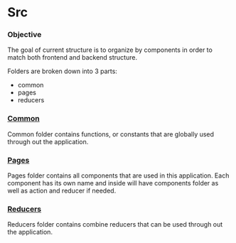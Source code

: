 # Src

### Objective

The goal of current structure is to organize by components in order to match both frontend and backend structure.

Folders are broken down into 3 parts:

- common
- pages
- reducers

### [Common](./common/README.md)

Common folder contains functions, or constants that are globally used through out the application.

### [Pages](./pages/README.md)

Pages folder contains all components that are used in this application. Each component has its own name and inside will have components folder as well as action and reducer if needed.

### [Reducers](./reducers/README.md)

Reducers folder contains combine reducers that can be used through out the application.
